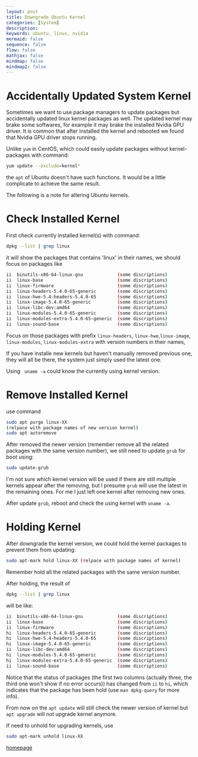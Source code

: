 ```yaml
---
layout: post
title: Downgrade Ubuntu Kernel
categories: [System]
description:
keywords: ubuntu, linux, nvidia
mermaid: false
sequence: false
flow: false
mathjax: false
mindmap: false
mindmap2: false
---
```


# Accidentally Updated System Kernel

Sometimes we want to use package managers to update 
packages but accidentally updated linux kernel packages as well.
The updated kernel may brake some softwares, 
for example it may brake the installed Nvidia GPU driver.
It is common that after installed the kernel and rebooted we found that Nvidia GPU driver stops running.

Unlike ```yum``` in CentOS, which could easily update packages without kernel-packages with command:

```bash
yum update --exclude=kernel*
```

the ```apt``` of Ubuntu doesn't have such functions. It would be a little complicate to achieve the same result.

The following is a note for altering Ubuntu kernels.

# Check Installed Kernel

First check currently installed kernel(s) with command:

```bash
dpkg --list | grep linux
```

it will show the packages that contains 'linux' in their names, we should focus on packages like 

```bash
ii  binutils-x86-64-linux-gnu             (some discriptions)
ii  linux-base                            (some discriptions)
ii  linux-firmware                        (some discriptions)
ii  linux-headers-5.4.0-65-generic        (some discriptions)
ii  linux-hwe-5.4-headers-5.4.0-65        (some discriptions)
ii  linux-image-5.4.0-65-generic          (some discriptions)
ii  linux-libc-dev:amd64                  (some discriptions)
ii  linux-modules-5.4.0-65-generic        (some discriptions)
ii  linux-modules-extra-5.4.0-65-generic  (some discriptions)
ii  linux-sound-base                      (some discriptions)
```

Focus on those packages with prefix ```linux-headers```, ```linux-hwe```,```linux-image```, ```linux-modules```, ```linux-modules-extra``` with version numbers in their names, 

If you have installe new kernels but haven't manually removed previous one, they will all be there, the system just simply used the latest one.

Using ``` uname -a``` could know the currently using kernel version.

# Remove Installed Kernel

use command
```bash
sudo apt purge linux-XX 
(relpace with package names of new version kernel)
sudo apt autoremove
```

After removed the newer version (remember remove all the related packages with the same version number), we still need to update ```grub``` for boot using:

```bash
sudo update-grub
```

I'm not sure which kernel version will be used if there are still multiple kernels appear after the removing, 
but I presume ```grub``` will use the latest in the remaining ones. For me I just left one kernel after removing new ones.

After update ```grub```, reboot and check the using kernel with ```uname -a```.

# Holding Kernel

After downgrade the kernel version, we could hold the kernel packages to prevent them from updating:

```bash
sudo apt-mark hold linux-XX (relpace with package names of kernel)
```

Remember hold all the related packages with the same version number. 

After holding, the result of 

```bash
dpkg --list | grep linux
```
will be like:

```bash
ii  binutils-x86-64-linux-gnu             (some discriptions)
ii  linux-base                            (some discriptions)
ii  linux-firmware                        (some discriptions)
hi  linux-headers-5.4.0-65-generic        (some discriptions)
hi  linux-hwe-5.4-headers-5.4.0-65        (some discriptions)
hi  linux-image-5.4.0-65-generic          (some discriptions)
ii  linux-libc-dev:amd64                  (some discriptions)
hi  linux-modules-5.4.0-65-generic        (some discriptions)
hi  linux-modules-extra-5.4.0-65-generic  (some discriptions)
ii  linux-sound-base                      (some discriptions)
```

Notice that the status of packages (the first two columns (actually three, the third one won't show if no error occurs)) has changed from ```ii``` to ```hi```, which indicates that the package has been hold (use ```man dpkg-query``` for more info).

From now on the ```apt update``` will still check the newer version of kernel but ```apt upgrade``` will not upgrade kernel anymore.

If need to unhold for upgrading kernels, use

```bash
sudo apt-mark unhold linux-XX
```


[homepage](/)
